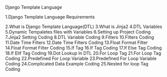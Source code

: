 
Django Template Language 

1.Django Template Language Requirements

2.What is Django Template Language(DTL)
3.What is Jinja2
4.DTL Variables
5.Dynamic Tempaletes files with Variables 
6.Setting up Project Coding
7.Jinja2 Setting Coding
8.DTL Variable Coding
9.Filters
10.Filters Coding
11.Date Time Filters
12.Date Time Filters Coding
13.Float Format Filter
14.Float Format Filter Coding
15.If Tag
16.If Tag Coding
17.If Else Tag Coding
18.If Elif Tag Coding
19.Dot Lookup In DTL
20.For Loop Tag
21.For Loop Tag Coding
22.Predefined For Loop Variable
23.Predefined For Loop Variable Coding
24.Complicated Data Example Coding
25.Nested for loop Tag Coding


